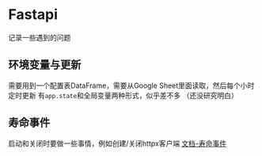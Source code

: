 # Fastapi
记录一些遇到的问题

## 环境变量与更新
需要用到一个配置表DataFrame，需要从Google Sheet里面读取，然后每个小时定时更新
有`app.state`和全局变量两种形式，似乎差不多
（还没研究明白）

## 寿命事件
启动和关闭时要做一些事情，例如创建/关闭httpx客户端
[文档-寿命事件](https://fastapi.tiangolo.com/advanced/events/)





